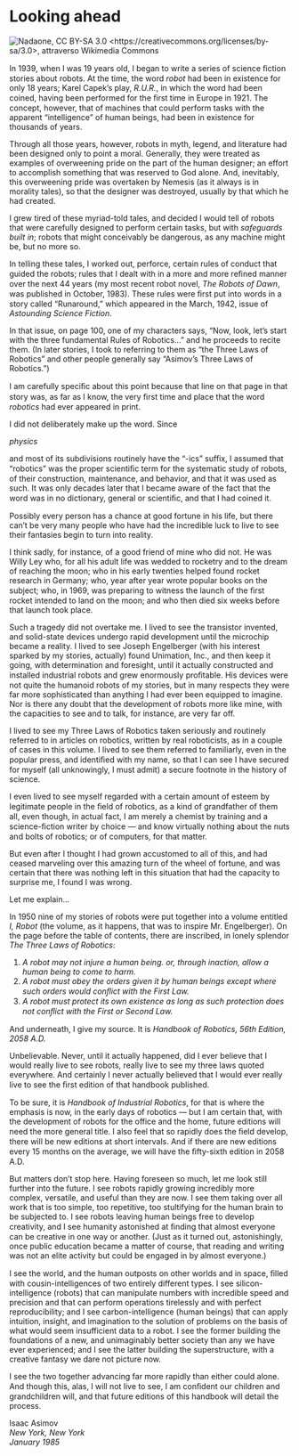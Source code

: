 # Looking ahead

![Nadaone, CC BY-SA 3.0 &lt;https://creativecommons.org/licenses/by-sa/3.0&gt;, attraverso Wikimedia Commons](https://upload.wikimedia.org/wikipedia/commons/thumb/7/7c/Nadaone_rex-cinemas-switzerland_2005.jpg/1024px-Nadaone_rex-cinemas-switzerland_2005.jpg "Nadaone, CC BY-SA 3.0 &lt;https://creativecommons.org/licenses/by-sa/3.0&gt;, attraverso Wikimedia Commons")

In 1939, when I was 19 years old, I began to write a series of science ﬁction stories about robots. At the time, the word *robot* had been in existence for only 18 years; Karel Capek’s play, *R.U.R.*, in which the word had been coined, having been performed for the ﬁrst time in Europe in 1921. The concept, however, that of machines that could perform tasks with the apparent “intelligence” of human beings, had been in existence for thousands of years.

Through all those years, however, robots in myth, legend, and literature had been designed only to point a moral. Generally, they were treated as examples of overweening pride on the part of the human designer; an effort to accomplish something that was reserved to God alone. And, inevitably, this overweening pride was overtaken by Nemesis (as it always is in morality tales), so that the designer was destroyed, usually by that which he had created.

I grew tired of these myriad-told tales, and decided I would tell of robots that were carefully designed to perform certain tasks, but with *safeguards built in*; robots that might conceivably be dangerous, as any machine might be, but no more so.

In telling these tales, I worked out, perforce, certain rules of conduct that guided the robots; rules that I dealt with in a more and more reﬁned manner over the next 44 years (my most recent robot novel, *The Robots of Dawn*, was published in October, 1983). These rules were ﬁrst put into words in a story called “Runaround,” which appeared in the March, 1942, issue of *Astounding Science Fiction*.

In that issue, on page 100, one of my characters says, “Now, look, let’s start with the three fundamental Rules of Robotics...” and he proceeds to recite them. (In later stories, I took to referring to them as “the Three Laws of Robotics” and other people generally say “Asimov’s Three Laws of Robotics.”)

I am carefully speciﬁc about this point because that line on that page in that story was, as far as I know, the very ﬁrst time and place that the word *robotics* had ever appeared in print.

I did not deliberately make up the word. Since

*physics*

and most of its subdivisions routinely have the “-ics” suffix, I assumed that “robotics” was the proper scientiﬁc term for the systematic study of robots, of their construction, maintenance, and behavior, and that it was used as such. It was only decades later that I became aware of the fact that the word was in no dictionary, general or scientiﬁc, and that I had coined it.

Possibly every person has a chance at good fortune in his life, but there can’t be very many people who have had the incredible luck to live to see their fantasies begin to turn into reality.

I think sadly, for instance, of a good friend of mine who did not. He was Willy Ley who, for all his adult life was wedded to rocketry and to the dream of reaching the moon; who in his early twenties helped found rocket research in Germany; who, year after year wrote popular books on the subject; who, in 1969, was preparing to witness the launch of the ﬁrst rocket intended to land on the moon; and who then died six weeks before that launch took place.

Such a tragedy did not overtake me. I lived to see the transistor invented, and solid-state devices undergo rapid development until the microchip became a reality. I lived to see Joseph Engelberger (with his interest sparked by my stories, actually) found Unimation, Inc., and then keep it going, with determination and foresight, until it actually constructed and installed industrial robots and grew enormously proﬁtable. His devices were not quite the humanoid robots of my stories, but in many respects they were far more sophisticated than anything I had ever been equipped to imagine. Nor is there any doubt that the development of robots more like mine, with the capacities to see and to talk, for instance, are very far off.

I lived to see my Three Laws of Robotics taken seriously and routinely referred to in articles on robotics, written by real roboticists, as in a couple of cases in this volume. I lived to see them referred to familiarly, even in the popular press, and identiﬁed with my name, so that I can see I have secured for myself (all unknowingly, I must admit) a secure footnote in the history of science.

I even lived to see myself regarded with a certain amount of esteem by legitimate people in the ﬁeld of robotics, as a kind of grandfather of them all, even though, in actual fact, I am merely a chemist by training and a science-ﬁction writer by choice — and know virtually nothing about the nuts and bolts of robotics; or of computers, for that matter.

But even after I thought I had grown accustomed to all of this, and had ceased marveling over this amazing turn of the wheel of fortune, and was certain that there was nothing left in this situation that had the capacity to surprise me, I found I was wrong.

Let me explain...

In 1950 nine of my stories of robots were put together into a volume entitled *I, Robot* (the volume, as it happens, that was to inspire Mr. Engelberger). On the page before the table of contents, there are inscribed, in lonely splendor *The Three Laws of Robotics*: 

1. *A robot may not injure a human being. or, through inaction, allow a human being to come to harm.*
2. *A robot must obey the orders given it by human beings except where such orders would conﬂict with the First Law.*
3. *A robot must protect its own existence as long as such protection does not conﬂict with the First or Second Law.*

And underneath, I give my source. It is *Handbook of Robotics, 56th Edition, 2058 A.D.*

Unbelievable. Never, until it actually happened, did I ever believe that I would really live to see robots, really live to see my three laws quoted everywhere. And certainly I never actually believed that I would ever really live to see the ﬁrst edition of that handbook published.

To be sure, it is *Handbook of Industrial Robotics*, for that is where the emphasis is now, in the early days of robotics — but I am certain that, with the development of robots for the office and the home, future editions will need the more general title. I also feel that so rapidly does the ﬁeld develop, there will be new editions at short intervals. And if there are new editions every 15 months on the average, we will have the ﬁfty-sixth edition in 2058 A.D.

But matters don’t stop here. Having foreseen so much, let me look still further into the future. I see robots rapidly growing incredibly more complex, versatile, and useful than they are now. I see them taking over all work that is too simple, too repetitive, too stultifying for the human brain to be subjected to. I see robots leaving human beings free to develop creativity, and I see humanity astonished at ﬁnding that almost everyone can be creative in one way or another. (Just as it turned out, astonishingly, once public education became a matter of course, that reading and writing was not an elite activity but could be engaged in by almost everyone.)

I see the world, and the human outposts on other worlds and in space, ﬁlled with cousin-intelligences of two entirely different types. I see silicon-intelligence (robots) that can manipulate numbers with incredible speed and precision and that can perform operations tirelessly and with perfect reproducibility; and I see carbon-intelligence (human beings) that can apply intuition, insight, and imagination to the solution of problems on the basis of what would seem insufficient data to a robot. I see the former building the foundations of a new, and unimaginably better society than any we have ever experienced; and I see the latter building the superstructure, with a creative fantasy we dare not picture now.

I see the two together advancing far more rapidly than either could alone. And though this, alas, I will not live to see, I am conﬁdent our children and grandchildren will, and that future editions of this handbook will detail the process.

Isaac Asimov<br />
*New York, New York*<br />
*January 1985*
